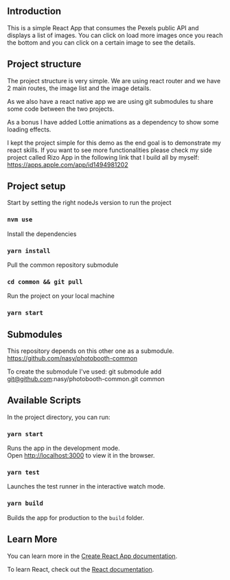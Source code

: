 ## Introduction

This is a simple React App that consumes the Pexels public API and displays a list of images.
You can click on load more images once you reach the bottom and you can click on a certain image to see the details.

## Project structure
The project structure is very simple. We are using react router and we have 2 main routes, the image list and the image details.

As we also have a react native app we are using git submodules tu share some code between the two projects.

As a bonus I have added Lottie animations as a dependency to show some loading effects.

I kept the project simple for this demo as the end goal is to demonstrate my react skills.
If you want to see more functionalities please check my side project called Rizo App in the following link that I build all by myself:
https://apps.apple.com/app/id1494981202

## Project setup

Start by setting the right nodeJs version to run the project
### `nvm use`

Install the dependencies
### `yarn install`

Pull the common repository submodule
### `cd common && git pull`

Run the project on your local machine
### `yarn start`

## Submodules

This repository depends on this other one as a submodule.
https://github.com/nasy/photobooth-common

To create the submodule I've used:
git submodule add git@github.com:nasy/photobooth-common.git common

## Available Scripts

In the project directory, you can run:

### `yarn start`

Runs the app in the development mode.\
Open [http://localhost:3000](http://localhost:3000) to view it in the browser.

### `yarn test`

Launches the test runner in the interactive watch mode.

### `yarn build`

Builds the app for production to the `build` folder.

## Learn More

You can learn more in the [Create React App documentation](https://facebook.github.io/create-react-app/docs/getting-started).

To learn React, check out the [React documentation](https://reactjs.org/).



